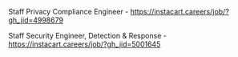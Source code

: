 Staff Privacy Compliance Engineer - https://instacart.careers/job/?gh_jid=4998679

Staff Security Engineer, Detection & Response - https://instacart.careers/job/?gh_jid=5001645

